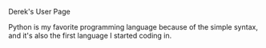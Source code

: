 Derek's User Page

Python is my favorite programming language because of the simple syntax, and it's also the first language I started coding in.